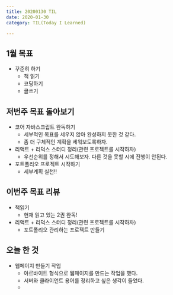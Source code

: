 ```yaml
---
title: 20200130 TIL
date: 2020-01-30
category: TIL(Today I Learned)

---
```


## 1월 목표

- 꾸준히 하기
  - 책 읽기
  - 코딩하기
  - 글쓰기

## 저번주 목표 돌아보기

- 코어 자바스크립트 완독하기
  - 세부적인 목표를 세우지 않아 완성하지 못한 것 같다.
  - 좀 더 구체적인 계획을 세워보도록하자.
- 리액트 + 리덕스 스터디 정리(관련 프로젝트를 시작하자)
  - 우선순위를 정해서 시도해보자. 다른 것을 못할 시에 진행이 안된다.
- 포트폴리오 프로젝트 시작하기
  - 세부계획 실천!!
  
## 이번주 목표 리뷰

- 책읽기
  - 현재 읽고 있는 2권 완독!
- 리액트 + 리덕스 스터디 정리(관련 프로젝트를 시작하자)
  - 포트폴리오 관리하는 프로젝트 만들기


## 오늘 한 것

- 웹페이지 만들기 작업
  - 아르바이트 형식으로 웹페이지를 만드는 작업을 했다.
  - 서버와 클라이언트 용어를 정리하고 싶은 생각이 들었다.
  - 